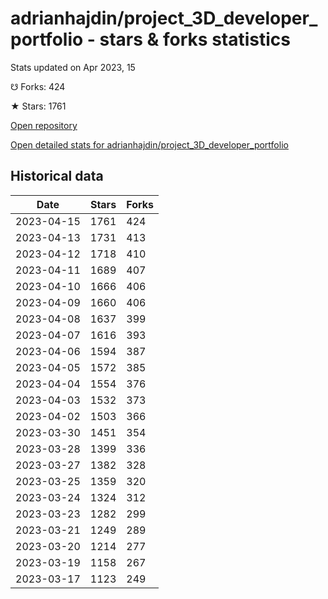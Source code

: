 # adrianhajdin/project_3D_developer_portfolio - stars & forks statistics

Stats updated on Apr 2023, 15

☋ Forks: 424

★ Stars: 1761

[Open repository](https://github.com/adrianhajdin/project_3D_developer_portfolio)

[Open detailed stats for adrianhajdin/project_3D_developer_portfolio](https://reviewgithub.com/rep/adrianhajdin/project_3D_developer_portfolio)

## Historical data
| Date | Stars | Forks |
|------|-------|-------|
| 2023-04-15 | 1761 | 424 | 
| 2023-04-13 | 1731 | 413 | 
| 2023-04-12 | 1718 | 410 | 
| 2023-04-11 | 1689 | 407 | 
| 2023-04-10 | 1666 | 406 | 
| 2023-04-09 | 1660 | 406 | 
| 2023-04-08 | 1637 | 399 | 
| 2023-04-07 | 1616 | 393 | 
| 2023-04-06 | 1594 | 387 | 
| 2023-04-05 | 1572 | 385 | 
| 2023-04-04 | 1554 | 376 | 
| 2023-04-03 | 1532 | 373 | 
| 2023-04-02 | 1503 | 366 | 
| 2023-03-30 | 1451 | 354 | 
| 2023-03-28 | 1399 | 336 | 
| 2023-03-27 | 1382 | 328 | 
| 2023-03-25 | 1359 | 320 | 
| 2023-03-24 | 1324 | 312 | 
| 2023-03-23 | 1282 | 299 | 
| 2023-03-21 | 1249 | 289 | 
| 2023-03-20 | 1214 | 277 | 
| 2023-03-19 | 1158 | 267 | 
| 2023-03-17 | 1123 | 249 | 

